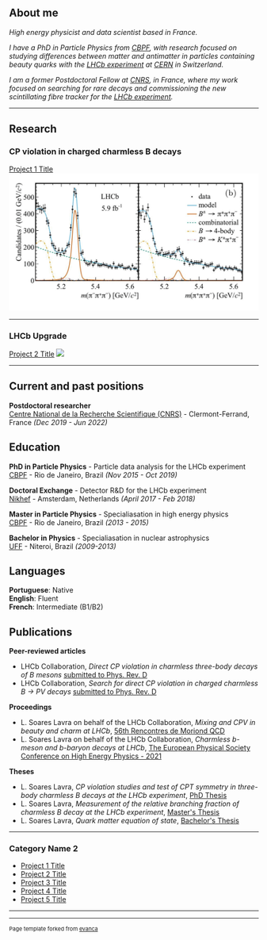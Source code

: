 ## About me

_High energy physicist and data scientist based in France._ <br>

_I have a PhD in Particle Physics from <a href="https://www.gov.br/cbpf/pt-br">CBPF</a>, with research focused on studying 
differences between matter and antimatter in particles containing beauty quarks with the <a href="https://lhcb-outreach.web.cern.ch/">LHCb experiment</a> at <a href="https://home.cern/">CERN</a> in Switzerland._ <br>

_I am a former Postdoctoral Fellow at <a href="https://www.cnrs.fr/">CNRS</a>, in France, where my work focused on 
  searching for rare decays and commissioning the new scintillating fibre tracker for the <a href="https://lhcb-outreach.web.cern.ch/">LHCb experiment</a>._ <br>

---

## Research 

### CP violation in charged charmless B decays 
[Project 1 Title](/sample_page)
<img src="images/Xic.gif?raw=true"/>

---

### LHCb Upgrade
[Project 2 Title](/pdf/sample_presentation.pdf)
<img src="images/dummy_thumbnail.jpg?raw=true"/>


---


## Current and past positions
**Postdoctoral researcher** <br>
[Centre National de la Recherche Scientifique (CNRS)](https://www.cnrs.fr/) - Clermont-Ferrand, France _(Dec 2019 - Jun 2022)_ <br>

## Education

**PhD in Particle Physics** - Particle data analysis for the LHCb experiment <br>
[CBPF](https://www.gov.br/cbpf/pt-br) - Rio de Janeiro, Brazil _(Nov 2015 - Oct 2019)_ <br>

**Doctoral Exchange** - Detector R&D for the LHCb experiment <br>
[Nikhef](https://www.nikhef.nl/) - Amsterdam, Netherlands _(April 2017 - Feb 2018)_ <br>

**Master in Particle Physics** - Specialiasation in high energy physics <br>
[CBPF](https://www.gov.br/cbpf/pt-br) - Rio de Janeiro, Brazil _(2013 - 2015)_

**Bachelor in Physics** - Specialiasation in nuclear astrophysics<br>
[UFF](https://portal.if.uff.br/) - Niteroi, Brazil _(2009-2013)_

## Languages

**Portuguese**: Native <br>
**English**: Fluent <br>
**French**: Intermediate (B1/B2)

## Publications
**Peer-reviewed articles**<br>
  - LHCb Collaboration, _Direct CP violation in charmless three-body decays of B mesons_ [submitted to Phys. Rev. D](https://arxiv.org/abs/2206.07622)
  - LHCb Collaboration, _Search for direct CP violation in charged charmless B &rarr; PV decays_ [submitted to Phys. Rev. D](https://arxiv.org/pdf/2206.02038.pdf)  <br>
 
**Proceedings** <br>
  - L. Soares Lavra on behalf of the LHCb Collaboration, _Mixing and CPV in beauty and charm at LHCb_, [56th Rencontres de Moriond QCD](https://arxiv.org/pdf/2205.11937v2.pdf)
  - L. Soares Lavra on behalf of the LHCb Collaboration, _Charmless b-meson and b-baryon decays at LHCb_, [The European Physical Society Conference on High Energy Physics - 2021](https://pos.sissa.it/398/522)  <br>
 
**Theses** <br>
  - L. Soares Lavra, _CP violation studies and test of CPT symmetry in three-body charmless B decays
at the LHCb experiment_, [PhD Thesis](https://www.cbpf.br)
  - L. Soares Lavra, _Measurement of the relative branching fraction of charmless B decay at the LHCb experiment_, [Master's Thesis](http://cbpfindex.cbpf.br/publication_pdfs/Disserta%C3%A7%C3%A3o%20final%20-%20La%C3%ADs%20Lavra.2016_09_21_16_48_40.pdf)  
  - L. Soares Lavra, _Quark matter equation of state_, [Bachelor's Thesis](https://github.com/laislavra/laislavra.github.io/blob/master/pdf/Monografia-Bachelor_LaisSoaresLavra.pdf)

---



### Category Name 2

- [Project 1 Title](http://example.com/)
- [Project 2 Title](http://example.com/)
- [Project 3 Title](http://example.com/)
- [Project 4 Title](http://example.com/)
- [Project 5 Title](http://example.com/)

---




---
<p style="font-size:11px">Page template forked from <a href="https://github.com/evanca/quick-portfolio">evanca</a></p>
<!-- Remove above link if you don't want to attibute -->

